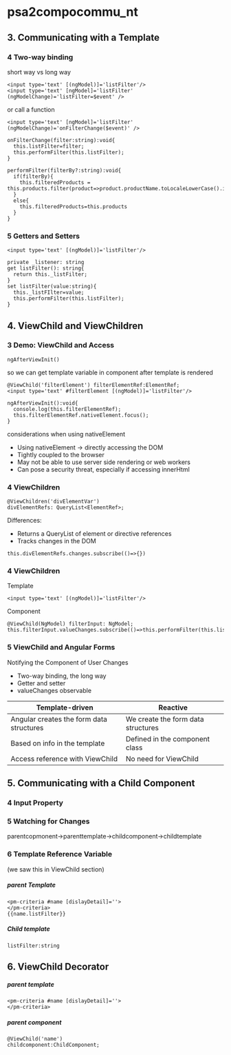 # psa2compocommu_nt

## 3. Communicating with a Template
### 4 Two-way binding
short way vs long way
```
<input type='text' [(ngModel)]='listFilter'/>
<input type='text' [ngModel]='listFilter' (ngModelChange)='listFilter=$event' />
```
or call a function
```
<input type='text' [ngModel]='listFilter' (ngModelChange)='onFilterChange($event)' />
```
```
onFilterChange(filter:string):void{
  this.listFilter=filter;
  this.performFilter(this.listFilter);
}

performFilter(filterBy?:string):void{
  if(filterBy){
    this.filteredProducts = this.products.filter(product=>product.productName.toLocaleLowerCase().index!=-1;
  }
  else{
    this.filteredProducts=this.products
  }
}
```

### 5 Getters and Setters
```
<input type='text' [(ngModel)]='listFilter'/>
```
```
private _listener: string
get listFilter(): string{
  return this._listFilter;
}
set listFilter(value:string){
  this._listFIlter=value;
  this.performFilter(this.listFilter);
}
```

## 4. ViewChild and ViewChildren
### 3 Demo: ViewChild and Access
```
ngAfterViewInit()
```
so we can get template variable in component after template is rendered

```
@ViewChild('filterElement') filterElementRef:ElementRef;
<input type='text' #filterElement [(ngModel)]='listFilter'/>
```
```
ngAfterViewInit():void{
  console.log(this.filterElementRef);
  this.filterElementRef.nativeElement.focus();
}

```
considerations when using nativeElement
- Using nativeElement -> directly accessing the DOM
- Tightly coupled to the browser
- May not be able to use server side rendering or web workers
- Can pose a security threat, especially if accessing innerHtml


### 4 ViewChildren
```
@ViewChildren('divElementVar')
divElementRefs: QueryList<ElementRef>;
```
Differences:
- Returns a QueryList of element or directive references
- Tracks changes in the DOM
```
this.divElementRefs.changes.subscribe(()=>{})
```

### 4 ViewChildren
Template
```
<input type='text' [(ngModel)]='listFilter'/>
```
Component
```
@ViewChild(NgModel) filterInput: NgModel;
this.filterInput.valueChanges.subscribe(()=>this.performFilter(this.listFilter)):
```

### 5 ViewChild and Angular Forms
Notifying the Component of User Changes
- Two-way binding, the long way
- Getter and setter
- valueChanges observable  

Template-driven | Reactive
---|---
Angular creates the form data structures|We create the form data structures
Based on info in the template|Defined in the component class
Access reference with ViewChild|No need for ViewChild


## 5. Communicating with a Child Component
### 4 Input Property

### 5 Watching for Changes
parentcopmonent->parenttemplate->childcomponent->childtemplate



### 6 Template Reference Variable
(we saw this in ViewChild section)
##### parent Template
```
<pm-criteria #name [dislayDetail]=''>
</pm-criteria>
{{name.listFilter}}
```
##### Child template
```
listFilter:string
```


## 6. ViewChild Decorator
##### parent template
```
<pm-criteria #name [dislayDetail]=''>
</pm-criteria>
```
##### parent component
```
@ViewChild('name')
childcomponent:ChildComponent;
```
